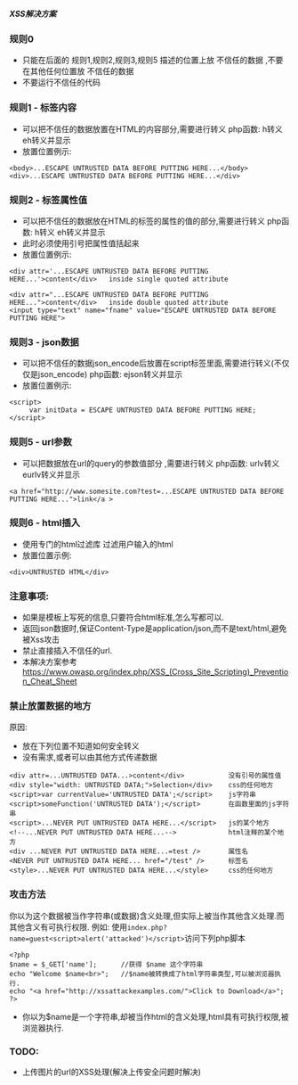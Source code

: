 ##### XSS解决方案
### 规则0
* 只能在后面的 规则1,规则2,规则3,规则5 描述的位置上放 不信任的数据 ,不要在其他任何位置放 不信任的数据
* 不要运行不信任的代码

### 规则1 - 标签内容
* 可以把不信任的数据放置在HTML的内容部分,需要进行转义 php函数: h转义 eh转义并显示
* 放置位置例示:
```
<body>...ESCAPE UNTRUSTED DATA BEFORE PUTTING HERE...</body>
<div>...ESCAPE UNTRUSTED DATA BEFORE PUTTING HERE...</div>
```

### 规则2 - 标签属性值
* 可以把不信任的数据放在HTML的标签的属性的值的部分,需要进行转义 php函数: h转义 eh转义并显示
* 此时必须使用引号把属性值括起来
* 放置位置例示:
```
<div attr='...ESCAPE UNTRUSTED DATA BEFORE PUTTING HERE...'>content</div>   inside single quoted attribute
 
<div attr="...ESCAPE UNTRUSTED DATA BEFORE PUTTING HERE...">content</div>   inside double quoted attribute
<input type="text" name="fname" value="ESCAPE UNTRUSTED DATA BEFORE PUTTING HERE">
```

### 规则3 - json数据
* 可以把不信任的数据json_encode后放置在script标签里面,需要进行转义(不仅仅是json_encode) php函数: ejson转义并显示
* 放置位置例示:
```
<script>
     var initData = ESCAPE UNTRUSTED DATA BEFORE PUTTING HERE;
</script>
```

### 规则5 - url参数
* 可以把数据放在url的query的参数值部分 ,需要进行转义 php函数: urlv转义 eurlv转义并显示
```
<a href="http://www.somesite.com?test=...ESCAPE UNTRUSTED DATA BEFORE PUTTING HERE...">link</a >    
```
### 规则6 - html插入
* 使用专门的html过滤库 过滤用户输入的html
* 放置位置示例:
```
<div>UNTRUSTED HTML</div>
```

### 注意事项:
* 如果是模板上写死的信息,只要符合html标准,怎么写都可以.
* 返回json数据时,保证Content-Type是application/json,而不是text/html,避免被Xss攻击
* 禁止直接插入不信任的url.
* 本解决方案参考 https://www.owasp.org/index.php/XSS_(Cross_Site_Scripting)_Prevention_Cheat_Sheet

### 禁止放置数据的地方
原因:
* 放在下列位置不知道如何安全转义
* 没有需求,或者可以由其他方式传递数据
```
<div attr=...UNTRUSTED DATA...>content</div>           没有引号的属性值
<div style="width: UNTRUSTED DATA;">Selection</div>    css的任何地方
<script>var currentValue='UNTRUSTED DATA';</script>    js字符串
<script>someFunction('UNTRUSTED DATA');</script>       在函数里面的js字符串
<script>...NEVER PUT UNTRUSTED DATA HERE...</script>   js的某个地方
<!--...NEVER PUT UNTRUSTED DATA HERE...-->             html注释的某个地方
<div ...NEVER PUT UNTRUSTED DATA HERE...=test />       属性名
<NEVER PUT UNTRUSTED DATA HERE... href="/test" />      标签名
<style>...NEVER PUT UNTRUSTED DATA HERE...</style>     css的任何地方
```


### 攻击方法
  你以为这个数据被当作字符串(或数据)含义处理,但实际上被当作其他含义处理.而其他含义有可执行权限.
例如:
使用`index.php?name=guest<script>alert('attacked')</script>`访问下列php脚本
```
<?php
$name = $_GET['name'];      //获得 $name 这个字符串
echo "Welcome $name<br>";   //$name被转换成了html字符串类型,可以被浏览器执行.
echo "<a href="http://xssattackexamples.com/">Click to Download</a>";
?>
```

* 你以为$name是一个字符串,却被当作html的含义处理,html具有可执行权限,被浏览器执行.



### TODO:
* 上传图片的url的XSS处理(解决上传安全问题时解决)